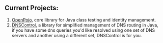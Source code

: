 ## Current Projects:
1. [OpenPojo](https://github.com/oshoukry/openpojo/), core library for Java class testing and identity management.
2. [DNSControl](https://github.com/OpenPojo/dnscontrol/), a library for simplified management of DNS routing in Java, if you have some dns queries you'd like resolved using one set of DNS servers and another using a different set, DNSControl is for you.

